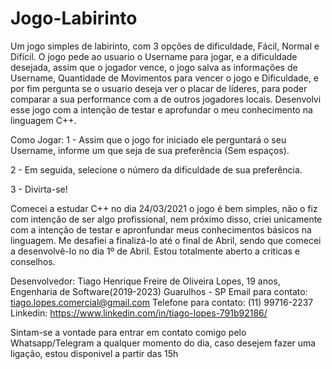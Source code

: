 # Jogo-Labirinto

Um jogo simples de labirinto, com 3 opções de dificuldade, Fácil, Normal e Difícil. O jogo pede ao usuario o Username para jogar, e a dificuldade desejada, assim que o jogador vence, o jogo salva as informações de Username, Quantidade de Movimentos para vencer o jogo e Dificuldade, e por fim pergunta se o usuario deseja ver o placar de líderes, para poder comparar a sua performance com a de outros jogadores locais.
Desenvolvi esse jogo com a intenção de testar e aprofundar o meu conhecimento na linguagem C++.

Como Jogar:
1 - Assim que o jogo for iniciado ele perguntará o seu Username, informe um que seja de sua preferência (Sem espaços).

2 - Em seguida, selecione o número da dificuldade de sua preferência.

3 - Divirta-se!

Comecei a estudar C++ no dia 24/03/2021 o jogo é bem simples, não o fiz com intenção de ser algo profissional, nem próximo disso, criei unicamente com a intenção de testar e apronfundar meus conhecimentos básicos na linguagem. Me desafiei a finalizá-lo até o final de Abril, sendo que comecei a desenvolvê-lo no dia 1º de Abril.
Estou totalmente aberto a criticas e conselhos.

Desenvolvedor:
Tiago Henrique Freire de Oliveira Lopes, 19 anos, Engenharia de Software(2019-2023)
Guarulhos - SP
Email para contato: tiago.lopes.comercial@gmail.com
Telefone para contato: (11) 99716-2237
Linkedin: https://www.linkedin.com/in/tiago-lopes-791b92186/

Sintam-se a vontade para entrar em contato comigo pelo Whatsapp/Telegram a qualquer momento do dia, caso desejem fazer uma ligação, estou disponivel a partir das 15h
